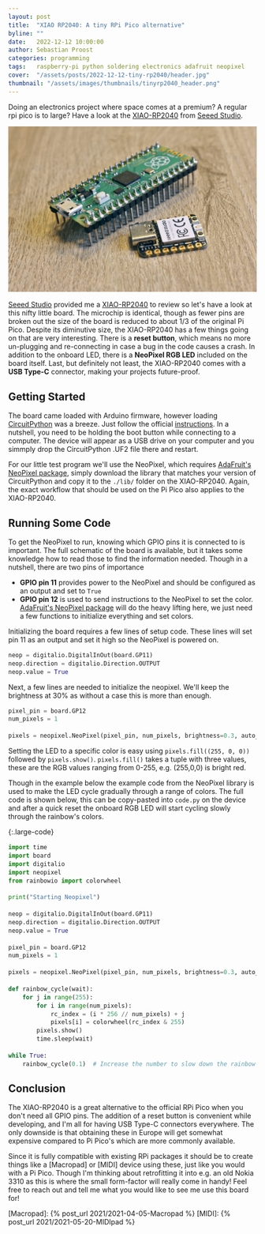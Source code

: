 ```yaml
---
layout: post
title:  "XIAO RP2040: A tiny RPi Pico alternative"
byline: ""
date:   2022-12-12 10:00:00
author: Sebastian Proost
categories: programming
tags:	raspberry-pi python soldering electronics adafruit neopixel
cover:  "/assets/posts/2022-12-12-tiny-rp2040/header.jpg"
thumbnail: "/assets/images/thumbnails/tinyrp2040_header.png"
---
```


Doing an electronics project where space comes at a premium? A regular rpi pico is to large? Have a look at the
[XIAO-RP2040] from [Seeed Studio].

![Side-by-side comparison of an official Raspberry Pi Pico and Seeed Studio XIAO RP2040](/assets/posts/2022-12-12-tiny-rp2040/header.jpg)

[Seeed Studio] provided me a [XIAO-RP2040] to review so let's have a look at this nifty little board. The microchip is
identical, though as fewer pins are broken out the size of the board is reduced to about 1/3 of the original Pi Pico. 
Despite its diminutive size, the XIAO-RP2040 has a few things going on that are very interesting. There is a 
**reset button**, which means no more un-plugging and re-connecting in case a bug in the code causes a crash. In 
addition to the onboard LED, there is a **NeoPixel RGB LED** included on the board itself. Last, but definitely not least,
the XIAO-RP2040 comes with a **USB Type-C** connector, making your projects future-proof.

## Getting Started

The board came loaded with Arduino firmware, however loading [CircuitPython] was a breeze. Just follow the official
[instructions]. In a nutshell, you need to be holding the boot button while connecting to a computer. The device will 
appear as a USB drive on your computer and you simmply drop the CircuitPython .UF2 file there and restart.

For our little test program we'll use the NeoPixel, which requires [AdaFruit's NeoPixel package], simply download the
library that matches your version of CircuitPython and copy it to the ```./lib/``` folder on the XIAO-RP2040. Again,
the exact workflow that should be used on the Pi Pico also applies to the XIAO-RP2040. 

## Running Some Code

To get the NeoPixel to run, knowing which GPIO pins it is connected to is important. The full schematic of the board
is available, but it takes some knowledge how to read those to find the information needed. Though in a nutshell, there
are two pins of importance

  * **GPIO pin 11** provides power to the NeoPixel and should be configured as an output and set to ```True```
  * **GPIO pin 12** is used to send instructions to the NeoPixel to set the color. [AdaFruit's NeoPixel package] will do
the heavy lifting here, we just need a few functions to initialize everything and set colors.

Initializing the board requires a few lines of setup code. These lines will set pin 11 as an output and set it high so
the NeoPixel is powered on.

```python
neop = digitalio.DigitalInOut(board.GP11)
neop.direction = digitalio.Direction.OUTPUT
neop.value = True
```

Next, a few lines are needed to initialize the neopixel. We'll keep the brightness at 30% as without a case this is 
more than enough.

```python
pixel_pin = board.GP12
num_pixels = 1

pixels = neopixel.NeoPixel(pixel_pin, num_pixels, brightness=0.3, auto_write=False)
```

Setting the LED to a specific color is easy using ```pixels.fill((255, 0, 0))``` followed by ```pixels.show()```. 
```pixels.fill()``` takes a tuple with three values, these are the RGB values ranging from 0-255, e.g. (255,0,0)
is bright red.

Though in the example below the example code from the NeoPixel library is used to make the LED cycle gradually through
a range of colors. The full code is shown below, this can be copy-pasted into ```code.py``` on the device and after a 
quick reset the onboard RGB LED will start cycling slowly through the rainbow's colors.

{:.large-code}
```python
import time
import board
import digitalio
import neopixel
from rainbowio import colorwheel
 
print("Starting Neopixel")

neop = digitalio.DigitalInOut(board.GP11)
neop.direction = digitalio.Direction.OUTPUT
neop.value = True

pixel_pin = board.GP12
num_pixels = 1

pixels = neopixel.NeoPixel(pixel_pin, num_pixels, brightness=0.3, auto_write=False)

def rainbow_cycle(wait):
    for j in range(255):
        for i in range(num_pixels):
            rc_index = (i * 256 // num_pixels) + j
            pixels[i] = colorwheel(rc_index & 255)
        pixels.show()
        time.sleep(wait)

while True:
    rainbow_cycle(0.1)  # Increase the number to slow down the rainbow
```

## Conclusion

The XIAO-RP2040 is a great alternative to the official RPi Pico when you don't need all GPIO pins. The addition of a
reset button is convenient while developing, and I'm all for having USB Type-C connectors everywhere. The only downside 
is that obtaining these in Europe will get somewhat expensive compared to Pi Pico's which are more commonly available.

Since it is fully compatible with existing RPi packages it should be to create things like a [Macropad] or [MIDI] device
using these, just like you would with a Pi Pico. Though I'm thinking about retrofitting it into e.g. an old Nokia 3310
as this is where the small form-factor will really come in handy! Feel free to reach out and tell me what you would
like to see me use this board for!


[XIAO-RP2040]: https://www.seeedstudio.com/XIAO-RP2040-v1-0-p-5026.html
[Seeed Studio]: https://www.seeedstudio.com/
[CircuitPython]: https://circuitpython.readthedocs.io/
[instructions]: https://learn.adafruit.com/intro-to-rp2040-pio-with-circuitpython/installing-circuitpython
[AdaFruit's NeoPixel package]: https://learn.adafruit.com/getting-started-with-raspberry-pi-pico-circuitpython/neopixel-leds
[Macropad]: {% post_url 2021/2021-04-05-Macropad %}
[MIDI]: {% post_url 2021/2021-05-20-MIDIpad %}
